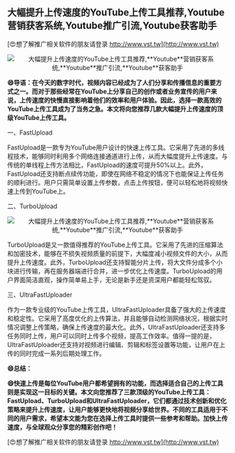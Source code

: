 ## **大幅提升上传速度的YouTube上传工具推荐,**Youtube**营销获客系统,**Youtube**推广引流,**Youtube**获客助手**

[😍想了解推广相关软件的朋友请登录 http://www.vst.tw](http://www.vst.tw)

 <center><img src="https://vst.tw/MP4/tuiguang/png/4.png" alt="大幅提升上传速度的YouTube上传工具推荐,**Youtube**营销获客系统,**Youtube**推广引流,**Youtube**获客助手"></center>

**😄导语：在今天的数字时代，视频内容已经成为了人们分享和传播信息的重要方式之一。而对于那些经常在YouTube上分享自己的创作或者业务宣传的用户来说，上传速度的快慢直接影响着他们的效率和用户体验。因此，选择一款高效的YouTube上传工具成为了当务之急。本文将向您推荐几款大幅提升上传速度的顶级YouTube上传工具。**

一、FastUpload

FastUpload是一款专为YouTube用户设计的快速上传工具。它采用了先进的多线程技术，能够同时利用多个网络连接通道进行上传，从而大幅度提升上传速度。与传统的单线程上传方法相比，FastUpload的速度可提升50%以上。此外，FastUpload还支持断点续传功能，即使在网络不稳定的情况下也能保证上传任务的顺利进行。用户只需简单设置上传参数，点击上传按钮，便可以轻松地将视频快速上传到YouTube上。

二、TurboUpload

 <center><img src="https://vst.tw/MP4/tuiguang/png/5.png" alt="大幅提升上传速度的YouTube上传工具推荐,**Youtube**营销获客系统,**Youtube**推广引流,**Youtube**获客助手"></center>

TurboUpload是又一款值得推荐的YouTube上传工具。它采用了先进的压缩算法和加密技术，能够在不损失视频质量的前提下，大幅度减小视频文件的大小，从而提升上传速度。此外，TurboUpload还支持智能分片上传，将大文件分成多个小块进行传输，再在服务器端进行合并，进一步优化上传速度。TurboUpload的用户界面简洁直观，操作简单易上手，无论是新手还是资深用户都能轻松驾驭。

三、UltraFastUploader

作为一款专业级的YouTube上传工具，UltraFastUploader具备了强大的上传速度和稳定性。它采用了高度优化的上传算法，并且能够自动检测网络状况，根据实时情况调整上传策略，确保上传速度的最大化。此外，UltraFastUploader还支持多任务同时上传，用户可以同时上传多个视频，提高工作效率。值得一提的是，UltraFastUploader还支持对视频进行编辑、剪辑和标签设置等功能，让用户在上传的同时完成一系列后期处理工作。

**😄总结：**

**😄快速上传是每位YouTube用户都希望拥有的功能，而选择适合自己的上传工具则是实现这一目标的关键。本文向您推荐了三款顶级的YouTube上传工具：FastUpload、TurboUpload和UltraFastUploader，它们都通过技术创新和优化策略来提升上传速度，让用户能够更快地将视频分享给世界。不同的工具适用于不同的用户需求，希望本文能为您在选择上传工具时提供一些参考和帮助。加快上传速度，与全球观众分享您的精彩创作吧！**

[😍想了解推广相关软件的朋友请登录 http://www.vst.tw](http://www.vst.tw)



